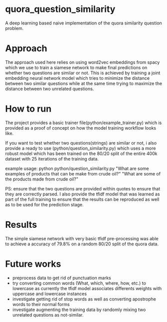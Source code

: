 # quora_question_similarity
A deep learning based naive implementation of the quora similarity question problem.

# Approach
The approach used here relies on using word2vec embeddings from spacy which we use to train a siamese network to make final predictions on whether two questions are similar or not. This is achieved by training a joint embedding neural network model which tries to minimize the distance between two similar questions while at the same time trying to maximize the distance between two unrelated questions.

# How to run
The project provides a basic trainer file(python/example_trainer.py) which is provided as a proof of concept on how the model training workflow looks like.

If you want to test whether two questions(strings) are similar or not, i also provide a ready to use (python/question_similarity.py) which uses a more robust model which has been trained on the 80/20 split of the entire 400k dataset with 25 iterations of the training data.

example usage: python python/question_similarity.py "What are some examples of products that can be make from crude oil?" "What are some of the products made from crude oil?"

PS: ensure that the two questions are provided within quotes to ensure that they are correctly parsed.
I also provide the tfidf model that was learned as part of the full training to ensure that the results can be reproduced as well as to be used for the prediction stage.


# Results
The simple siamese network with very basic tfidf pre-processing was able to achieve a accuracy of 79.8% on a random 80/20 split of the quora data.

# Future works
- preprocess data to get rid of punctuation marks
- try converting common words (What, which, where, how, etc.) to lowercase as currently the tfidf model associates differents weights with uppercase and lowercase instances
- investigate getting rid of stop words as well as converting apostrophe words to their normal forms
- investigate augmenting the training data by randomly mixing two unrelated questions as not-similar.

